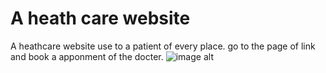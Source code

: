 # A heath care website
A heathcare website use to a patient of every place.
go to the page of link and book a apponment of the docter.
![image alt]()
